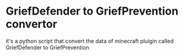 # GriefDefender to GriefPrevention convertor
 it's a python script that convert the data of minecraft pluigin called GriefDefender to GriefPrevention 
